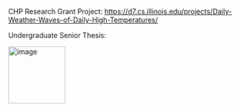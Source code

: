 CHP Research Grant Project: https://d7.cs.illinois.edu/projects/Daily-Weather-Waves-of-Daily-High-Temperatures/


Undergraduate Senior Thesis:

[<img width="115" alt="image" src="https://user-images.githubusercontent.com/130004911/230824576-39b675f1-e72b-453b-a525-cacdc356d3b1.png">](https://vis.cs.illinois.edu/weather/temperature-radial/)


